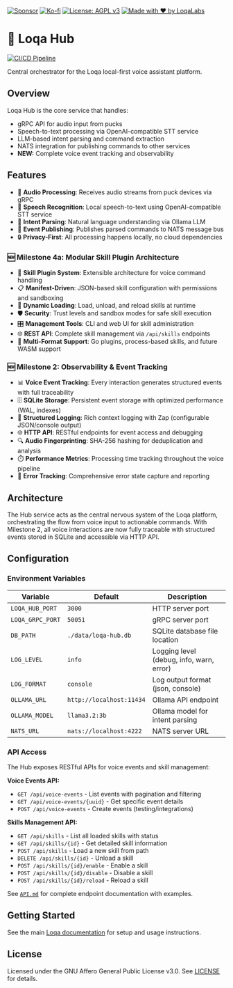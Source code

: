 [![Sponsor](https://img.shields.io/badge/Sponsor-Loqa-ff69b4?logo=githubsponsors&style=for-the-badge)](https://github.com/sponsors/annabarnes1138)
[![Ko-fi](https://img.shields.io/badge/Buy%20me%20a%20coffee-Ko--fi-FF5E5B?logo=ko-fi&logoColor=white&style=for-the-badge)](https://ko-fi.com/annabarnes)
[![License: AGPL v3](https://img.shields.io/badge/License-AGPL--3.0-blue?style=for-the-badge)](LICENSE)
[![Made with ❤️ by LoqaLabs](https://img.shields.io/badge/Made%20with%20%E2%9D%A4%EF%B8%8F-by%20LoqaLabs-ffb6c1?style=for-the-badge)](https://loqalabs.com)

# 🧠 Loqa Hub

[![CI/CD Pipeline](https://github.com/loqalabs/loqa-hub/actions/workflows/ci.yml/badge.svg)](https://github.com/loqalabs/loqa-hub/actions/workflows/ci.yml)

Central orchestrator for the Loqa local-first voice assistant platform.

## Overview

Loqa Hub is the core service that handles:
- gRPC API for audio input from pucks
- Speech-to-text processing via OpenAI-compatible STT service
- LLM-based intent parsing and command extraction
- NATS integration for publishing commands to other services
- **NEW:** Complete voice event tracking and observability

## Features

- 🎤 **Audio Processing**: Receives audio streams from puck devices via gRPC
- 📝 **Speech Recognition**: Local speech-to-text using OpenAI-compatible STT service
- 🤖 **Intent Parsing**: Natural language understanding via Ollama LLM
- 📡 **Event Publishing**: Publishes parsed commands to NATS message bus
- 🔒 **Privacy-First**: All processing happens locally, no cloud dependencies

### 🆕 Milestone 4a: Modular Skill Plugin Architecture

- 🧩 **Skill Plugin System**: Extensible architecture for voice command handling
- 📋 **Manifest-Driven**: JSON-based skill configuration with permissions and sandboxing
- 🔄 **Dynamic Loading**: Load, unload, and reload skills at runtime
- 🛡️ **Security**: Trust levels and sandbox modes for safe skill execution
- 🎛️ **Management Tools**: CLI and web UI for skill administration
- 🌐 **REST API**: Complete skill management via `/api/skills` endpoints
- 🔧 **Multi-Format Support**: Go plugins, process-based skills, and future WASM support

### 🆕 Milestone 2: Observability & Event Tracking

- 📊 **Voice Event Tracking**: Every interaction generates structured events with full traceability
- 🗄️ **SQLite Storage**: Persistent event storage with optimized performance (WAL, indexes)
- 📝 **Structured Logging**: Rich context logging with Zap (configurable JSON/console output)
- 🌐 **HTTP API**: RESTful endpoints for event access and debugging
- 🔍 **Audio Fingerprinting**: SHA-256 hashing for deduplication and analysis
- ⏱️ **Performance Metrics**: Processing time tracking throughout the voice pipeline
- 🚨 **Error Tracking**: Comprehensive error state capture and reporting

## Architecture

The Hub service acts as the central nervous system of the Loqa platform, orchestrating the flow from voice input to actionable commands. With Milestone 2, all voice interactions are now fully traceable with structured events stored in SQLite and accessible via HTTP API.

## Configuration

### Environment Variables

| Variable | Default | Description |
|----------|---------|-------------|
| `LOQA_HUB_PORT` | `3000` | HTTP server port |
| `LOQA_GRPC_PORT` | `50051` | gRPC server port |
| `DB_PATH` | `./data/loqa-hub.db` | SQLite database file location |
| `LOG_LEVEL` | `info` | Logging level (debug, info, warn, error) |
| `LOG_FORMAT` | `console` | Log output format (json, console) |
| `OLLAMA_URL` | `http://localhost:11434` | Ollama API endpoint |
| `OLLAMA_MODEL` | `llama3.2:3b` | Ollama model for intent parsing |
| `NATS_URL` | `nats://localhost:4222` | NATS server URL |

### API Access

The Hub exposes RESTful APIs for voice events and skill management:

**Voice Events API:**
- `GET /api/voice-events` - List events with pagination and filtering
- `GET /api/voice-events/{uuid}` - Get specific event details
- `POST /api/voice-events` - Create events (testing/integrations)

**Skills Management API:**
- `GET /api/skills` - List all loaded skills with status
- `GET /api/skills/{id}` - Get detailed skill information
- `POST /api/skills` - Load a new skill from path
- `DELETE /api/skills/{id}` - Unload a skill
- `POST /api/skills/{id}/enable` - Enable a skill
- `POST /api/skills/{id}/disable` - Disable a skill
- `POST /api/skills/{id}/reload` - Reload a skill

See [`API.md`](API.md) for complete endpoint documentation with examples.

## Getting Started

See the main [Loqa documentation](https://github.com/loqalabs/loqa) for setup and usage instructions.

## License

Licensed under the GNU Affero General Public License v3.0. See [LICENSE](LICENSE) for details.